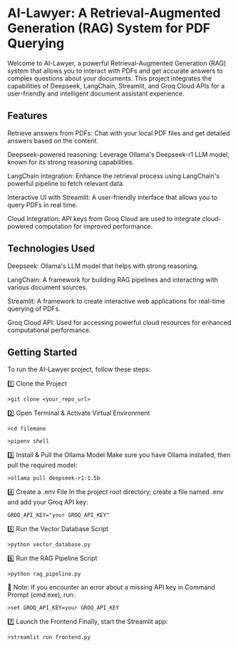 # AI-Lawyer: A Retrieval-Augmented Generation (RAG) System for PDF Querying
Welcome to AI-Lawyer, a powerful Retrieval-Augmented Generation (RAG) system that allows you to interact with PDFs and get accurate answers to complex questions about your documents. This project integrates the capabilities of Deepseek, LangChain, Streamlit, and Groq Cloud APIs for a user-friendly and intelligent document assistant experience.

## Features
Retrieve answers from PDFs: Chat with your local PDF files and get detailed answers based on the content.

Deepseek-powered reasoning: Leverage Ollama's Deepseek-r1 LLM model, known for its strong reasoning capabilities.

LangChain integration: Enhance the retrieval process using LangChain's powerful pipeline to fetch relevant data.

Interactive UI with Streamlit: A user-friendly interface that allows you to query PDFs in real time.

Cloud Integration: API keys from Groq Cloud are used to integrate cloud-powered computation for improved performance.

## Technologies Used
Deepseek: Ollama's LLM model that helps with strong reasoning.

LangChain: A framework for building RAG pipelines and interacting with various document sources.

Streamlit: A framework to create interactive web applications for real-time querying of PDFs.

Groq Cloud API: Used for accessing powerful cloud resources for enhanced computational performance.

## Getting Started
To run the AI-Lawyer project, follow these steps:

1️⃣ Clone the Project
    
    >git clone <your_repo_url>


2️⃣ Open Terminal & Activate Virtual Environment

    >cd filemane
    
    >pipenv shell

    
3️⃣ Install & Pull the Ollama Model
   Make sure you have Ollama installed, then pull the required model:

    >ollama pull deepseek-r1:1.5b

    
4️⃣ Create a .env File
   In the project root directory, create a file named .env and add your Groq API key:

    GROQ_API_KEY="your GROQ_API_KEY"

    
5️⃣ Run the Vector Database Script

    >python vector_database.py


6️⃣ Run the RAG Pipeline Script

    >python rag_pipeline.py
    
📝 Note:
If you encounter an error about a missing API key in Command Prompt (cmd.exe), run:

    >set GROQ_API_KEY=your GROQ_API_KEY


7️⃣ Launch the Frontend
   Finally, start the Streamlit app:

    >streamlit run frontend.py

